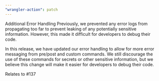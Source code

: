 ```yaml
---
"wrangler-action": patch
---
```


Additional Error Handling
Previously, we prevented any error logs from propagating too far to prevent leaking of any potentially sensitive information. However, this made it difficult for developers to debug their code.

In this release, we have updated our error handling to allow for more error messaging from pre/post and custom commands. We still discourage the use of these commands for secrets or other sensitive information, but we believe this change will make it easier for developers to debug their code.

Relates to #137
